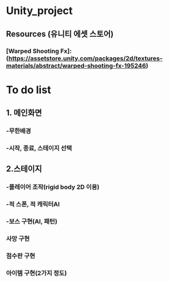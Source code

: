 # Unity_project

## Resources (유니티 에셋 스토어)
### [Warped Shooting Fx]: (https://assetstore.unity.com/packages/2d/textures-materials/abstract/warped-shooting-fx-195246)
### 

# To do list

## 1. 메인화면
### -무한배경
### -시작, 종료, 스테이지 선택

## 2.스테이지
### -플레이어 조작(rigid body 2D 이용)
### -적 스폰, 적 캐릭터AI
### -보스 구현(AI, 패턴)
### 사망 구현
### 점수판 구현
### 아이템 구현(2가지 정도)
